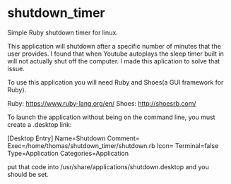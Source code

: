 # shutdown_timer
Simple Ruby shutdown timer for linux.

This application will shutdown after a specific number of minutes that the user provides. I found that when Youtube autoplays the sleep timer built in will not actually shut off the computer. I made this aplication to solve that issue. 

To use this application you will need Ruby and Shoes(a GUI framework for Ruby).

Ruby: https://www.ruby-lang.org/en/
Shoes: http://shoesrb.com/

To launch the application without being on the command line, you must create a .desktop link:

  [Desktop Entry]
  Name=Shutdown
  Comment=
  Exec=/home/thomas/shutdown_timer/shutdown.rb
  Icon=
  Terminal=false
  Type=Application
  Categories=Application

put that code into /usr/share/applications/shutdown.desktop and you should be set.
